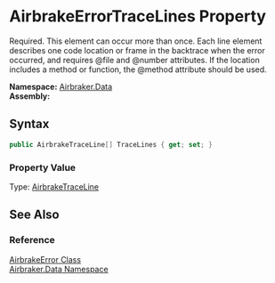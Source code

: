 AirbrakeErrorTraceLines Property
================================
Required. This element can occur more than once. Each line element describes one code location or frame in the backtrace when the error occurred, and requires @file and @number attributes. If the location includes a method or function, the @method attribute should be used.

**Namespace:** [Airbraker.Data][1]  
**Assembly:**

Syntax
------

```csharp
public AirbrakeTraceLine[] TraceLines { get; set; }
```

### Property Value
Type: [AirbrakeTraceLine][2]

See Also
--------

### Reference
[AirbrakeError Class][3]  
[Airbraker.Data Namespace][1]  

[1]: ../README.md
[2]: ../AirbrakeTraceLine/README.md
[3]: README.md